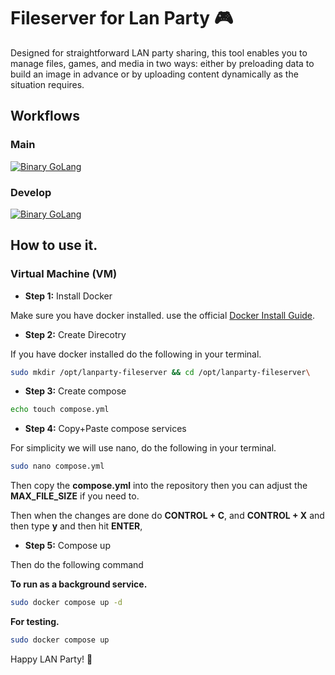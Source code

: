 # Fileserver for Lan Party 🎮 
Designed for straightforward LAN party sharing, this tool enables you to manage files, games, and media in two ways: either by preloading data to build an image in advance or by uploading content dynamically as the situation requires.

## Workflows

### Main
[![Binary GoLang](https://github.com/R2Unit/lanparty-fileserver/actions/workflows/build-golang-binary.yml/badge.svg?branch=main)](https://github.com/R2Unit/lanparty-fileserver/actions/workflows/build-golang-binary.yml)

### Develop
[![Binary GoLang](https://github.com/R2Unit/lanparty-fileserver/actions/workflows/build-golang-binary.yml/badge.svg?branch=develop)](https://github.com/R2Unit/lanparty-fileserver/actions/workflows/build-golang-binary.yml)

## How to use it.

### Virtual Machine (VM)

- **Step 1:** Install Docker

Make sure you have docker installed. use the official [Docker Install Guide](https://docs.docker.com/engine/install/).

- **Step 2:** Create Direcotry

If you have docker installed do the following in your terminal.
```bash
sudo mkdir /opt/lanparty-fileserver && cd /opt/lanparty-fileserver\
```

- **Step 3:** Create compose

```bash
echo touch compose.yml
```

- **Step 4:** Copy+Paste compose services

For simplicity we will use nano, do the following in your terminal. 

```bash
sudo nano compose.yml
```

Then copy the **compose.yml** into the repository then you can adjust the **MAX_FILE_SIZE** if you need to.

Then when the changes are done do **CONTROL + C**, and **CONTROL + X** and then type **y** and then hit **ENTER**,

- **Step 5:** Compose up

Then do the following command 

**To run as a background service.**
```bash
sudo docker compose up -d
```

**For testing.**
```bash
sudo docker compose up
```

Happy LAN Party! 🎉